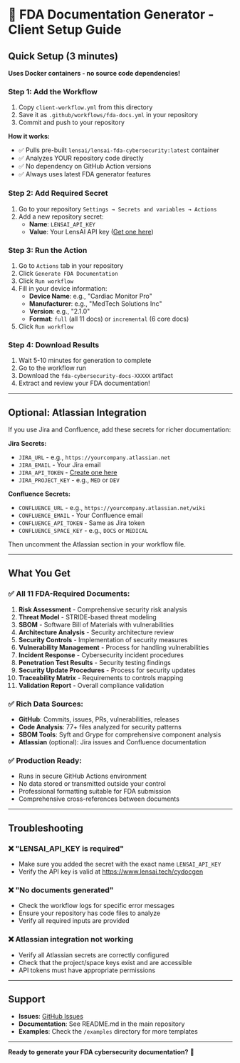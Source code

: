 # 🏥 FDA Documentation Generator - Client Setup Guide

## Quick Setup (3 minutes)

**Uses Docker containers - no source code dependencies!**

### Step 1: Add the Workflow
1. Copy `client-workflow.yml` from this directory
2. Save it as `.github/workflows/fda-docs.yml` in your repository
3. Commit and push to your repository

**How it works:**
- ✅ Pulls pre-built `lensai/lensai-fda-cybersecurity:latest` container
- ✅ Analyzes YOUR repository code directly
- ✅ No dependency on GitHub Action versions
- ✅ Always uses latest FDA generator features

### Step 2: Add Required Secret
1. Go to your repository `Settings → Secrets and variables → Actions`
2. Add a new repository secret:
   - **Name**: `LENSAI_API_KEY`
   - **Value**: Your LensAI API key ([Get one here](https://lensai.tech/cydocgen))

### Step 3: Run the Action
1. Go to `Actions` tab in your repository  
2. Click `Generate FDA Documentation`
3. Click `Run workflow`
4. Fill in your device information:
   - **Device Name**: e.g., "Cardiac Monitor Pro"
   - **Manufacturer**: e.g., "MedTech Solutions Inc"
   - **Version**: e.g., "2.1.0"
   - **Format**: `full` (all 11 docs) or `incremental` (6 core docs)
5. Click `Run workflow`

### Step 4: Download Results
1. Wait 5-10 minutes for generation to complete
2. Go to the workflow run
3. Download the `fda-cybersecurity-docs-XXXXX` artifact
4. Extract and review your FDA documentation!

---

## Optional: Atlassian Integration

If you use Jira and Confluence, add these secrets for richer documentation:

**Jira Secrets:**
- `JIRA_URL` - e.g., `https://yourcompany.atlassian.net`
- `JIRA_EMAIL` - Your Jira email
- `JIRA_API_TOKEN` - [Create one here](https://id.atlassian.com/manage-profile/security/api-tokens)
- `JIRA_PROJECT_KEY` - e.g., `MED` or `DEV`

**Confluence Secrets:**
- `CONFLUENCE_URL` - e.g., `https://yourcompany.atlassian.net/wiki`
- `CONFLUENCE_EMAIL` - Your Confluence email  
- `CONFLUENCE_API_TOKEN` - Same as Jira token
- `CONFLUENCE_SPACE_KEY` - e.g., `DOCS` or `MEDICAL`

Then uncomment the Atlassian section in your workflow file.

---

## What You Get

### ✅ All 11 FDA-Required Documents:
1. **Risk Assessment** - Comprehensive security risk analysis
2. **Threat Model** - STRIDE-based threat modeling 
3. **SBOM** - Software Bill of Materials with vulnerabilities
4. **Architecture Analysis** - Security architecture review
5. **Security Controls** - Implementation of security measures
6. **Vulnerability Management** - Process for handling vulnerabilities
7. **Incident Response** - Cybersecurity incident procedures
8. **Penetration Test Results** - Security testing findings
9. **Security Update Procedures** - Process for security updates
10. **Traceability Matrix** - Requirements to controls mapping
11. **Validation Report** - Overall compliance validation

### ✅ Rich Data Sources:
- **GitHub**: Commits, issues, PRs, vulnerabilities, releases
- **Code Analysis**: 77+ files analyzed for security patterns
- **SBOM Tools**: Syft and Grype for comprehensive component analysis
- **Atlassian** (optional): Jira issues and Confluence documentation

### ✅ Production Ready:
- Runs in secure GitHub Actions environment
- No data stored or transmitted outside your control
- Professional formatting suitable for FDA submission
- Comprehensive cross-references between documents

---

## Troubleshooting

### ❌ "LENSAI_API_KEY is required"
- Make sure you added the secret with the exact name `LENSAI_API_KEY`
- Verify the API key is valid at https://www.lensai.tech/cydocgen

### ❌ "No documents generated"
- Check the workflow logs for specific error messages
- Ensure your repository has code files to analyze
- Verify all required inputs are provided

### ❌ Atlassian integration not working
- Verify all Atlassian secrets are correctly configured
- Check that the project/space keys exist and are accessible
- API tokens must have appropriate permissions

---

## Support

- **Issues**: [GitHub Issues](https://github.com/lens-ai/lensai-fda-cybersecurity/issues)
- **Documentation**: See README.md in the main repository
- **Examples**: Check the `/examples` directory for more templates

---

**Ready to generate your FDA cybersecurity documentation?** 🚀
